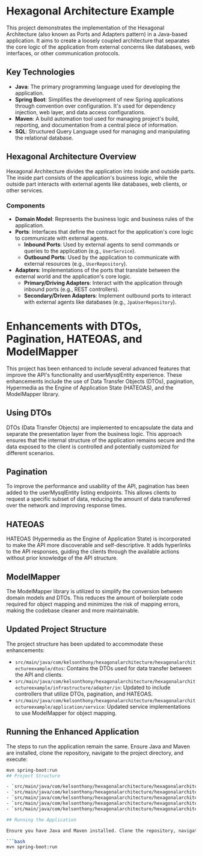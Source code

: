 # Hexagonal Architecture Example

This project demonstrates the implementation of the Hexagonal Architecture (also known as Ports and Adapters pattern) in a Java-based application. It aims to create a loosely coupled architecture that separates the core logic of the application from external concerns like databases, web interfaces, or other communication protocols.

## Key Technologies

- **Java**: The primary programming language used for developing the application.
- **Spring Boot**: Simplifies the development of new Spring applications through convention over configuration. It's used for dependency injection, web layer, and data access configurations.
- **Maven**: A build automation tool used for managing project's build, reporting, and documentation from a central piece of information.
- **SQL**: Structured Query Language used for managing and manipulating the relational database.

## Hexagonal Architecture Overview

Hexagonal Architecture divides the application into inside and outside parts. The inside part consists of the application's business logic, while the outside part interacts with external agents like databases, web clients, or other services.

### Components

- **Domain Model**: Represents the business logic and business rules of the application.
- **Ports**: Interfaces that define the contract for the application's core logic to communicate with external agents.
    - **Inbound Ports**: Used by external agents to send commands or queries to the application (e.g., `UserService`).
    - **Outbound Ports**: Used by the application to communicate with external resources (e.g., `UserRepository`).
- **Adapters**: Implementations of the ports that translate between the external world and the application's core logic.
    - **Primary/Driving Adapters**: Interact with the application through inbound ports (e.g., REST controllers).
    - **Secondary/Driven Adapters**: Implement outbound ports to interact with external agents like databases (e.g., `JpaUserRepository`).
# Enhancements with DTOs, Pagination, HATEOAS, and ModelMapper

This project has been enhanced to include several advanced features that improve the API's functionality and userMysqlEntity experience. These enhancements include the use of Data Transfer Objects (DTOs), pagination, Hypermedia as the Engine of Application State (HATEOAS), and the ModelMapper library.

## Using DTOs

DTOs (Data Transfer Objects) are implemented to encapsulate the data and separate the presentation layer from the business logic. This approach ensures that the internal structure of the application remains secure and the data exposed to the client is controlled and potentially customized for different scenarios.

## Pagination

To improve the performance and usability of the API, pagination has been added to the userMysqlEntity listing endpoints. This allows clients to request a specific subset of data, reducing the amount of data transferred over the network and improving response times.

## HATEOAS

HATEOAS (Hypermedia as the Engine of Application State) is incorporated to make the API more discoverable and self-descriptive. It adds hyperlinks to the API responses, guiding the clients through the available actions without prior knowledge of the API structure.

## ModelMapper

The ModelMapper library is utilized to simplify the conversion between domain models and DTOs. This reduces the amount of boilerplate code required for object mapping and minimizes the risk of mapping errors, making the codebase cleaner and more maintainable.

## Updated Project Structure

The project structure has been updated to accommodate these enhancements:

- `src/main/java/com/kelsonthony/hexagonalarchitecture/hexagonalarchitectureexample/dtos`: Contains the DTOs used for data transfer between the API and clients.
- `src/main/java/com/kelsonthony/hexagonalarchitecture/hexagonalarchitectureexample/infrastructure/adapter/in`: Updated to include controllers that utilize DTOs, pagination, and HATEOAS.
- `src/main/java/com/kelsonthony/hexagonalarchitecture/hexagonalarchitectureexample/application/service`: Updated service implementations to use ModelMapper for object mapping.

## Running the Enhanced Application

The steps to run the application remain the same. Ensure Java and Maven are installed, clone the repository, navigate to the project directory, and execute:

```bash
mvn spring-boot:run
## Project Structure

- `src/main/java/com/kelsonthony/hexagonalarchitecture/hexagonalarchitectureexample/domain`: Contains the core business logic and models.
- `src/main/java/com/kelsonthony/hexagonalarchitecture/hexagonalarchitectureexample/domain/port/in`: Defines inbound ports.
- `src/main/java/com/kelsonthony/hexagonalarchitecture/hexagonalarchitectureexample/domain/port/out`: Defines outbound ports.
- `src/main/java/com/kelsonthony/hexagonalarchitecture/hexagonalarchitectureexample/infrastructure/adapter/out`: Contains implementations of outbound ports (secondary adapters).
- `src/main/java/com/kelsonthony/hexagonalarchitecture/hexagonalarchitectureexample/application/service`: Implements the inbound ports (primary adapters) and contains application services.

## Running the Application

Ensure you have Java and Maven installed. Clone the repository, navigate to the project directory, and run:

```bash
mvn spring-boot:run